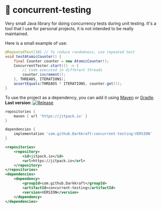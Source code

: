 # 🧵 concurrent-testing

Very small Java library for doing concurrency tests during unit testing. It's a tool that I use for personal projects,
it is not intended to be really maintained.

Here is a small example of use:

```java
@RepeatedTest(10) // To reduce randomness, use repeated test
void testAtomicCounter() {
    final Counter counter = new AtomicCounter();
    ConcurrentTester.start(() -> {
        // Code executed in different threads
        counter.increment();
    }, THREADS, ITERATIONS);
    assertEquals(THREADS * ITERATIONS, counter.get());
}
```

To use the project as a dependency, you can add it using [Maven](https://maven.apache.org/)
or [Gradle](https://gradle.org/).
<br>**Last version**: [![Release](https://jitpack.io/v/Darkkraft/concurrent-testing.svg)](https://jitpack.io/#Darkkraft/concurrent-testing)

```groovy
repositories {
    maven { url 'https://jitpack.io' }
}

dependencies {
    implementation 'com.github.Darkkraft:concurrent-testing:VERSION'
}
```

```xml
<repositories>
    <repository>
        <id>jitpack.io</id>
        <url>https://jitpack.io</url>
    </repository>
</repositories>
<dependencies>
    <dependency>
        <groupId>com.github.Darkkraft</groupId>
        <artifactId>concurrent-testing</artifactId>
        <version>VERSION</version>
    </dependency>
</dependencies>
```
